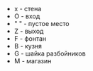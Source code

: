 * x - стена
* O - вход
* " " - пустое место
* Z - выход
* F - фонтан
* B - кузня
* G - шайка разбойников
* M - магазин
